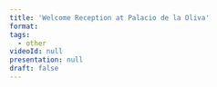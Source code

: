 ```yaml
---
title: 'Welcome Reception at Palacio de la Oliva'
format: 
tags:
  - other
videoId: null
presentation: null
draft: false
---
```



